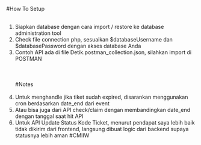 #How To Setup<br/><br/>
1. Siapkan database dengan cara import / restore ke database administration tool<br/>
2. Check file connection php, sesuaikan $databaseUsername dan $databasePassword dengan akses database Anda<br/>
3. Contoh API ada di file Detik.postman_collection.json, silahkan import di POSTMAN<br/><br/><br/><br/>
#Notes<br/><br/>
1. Untuk menghandle jika tiket sudah expired, disarankan menggunakan cron berdasarkan date_end dari event<br/>
2. Atau bisa juga dari API check/claim dengan membandingkan date_end dengan tanggal saat hit API<br/>
3. Untuk API Update Status Kode Ticket, menurut pendapat saya lebih baik tidak dikirim dari frontend, langsung dibuat logic dari backend supaya statusnya lebih aman #CMIIW<br/>
